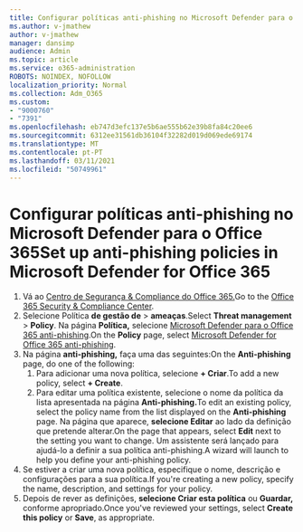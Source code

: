 ```yaml
---
title: Configurar políticas anti-phishing no Microsoft Defender para o Office 365
ms.author: v-jmathew
author: v-jmathew
manager: dansimp
audience: Admin
ms.topic: article
ms.service: o365-administration
ROBOTS: NOINDEX, NOFOLLOW
localization_priority: Normal
ms.collection: Adm_O365
ms.custom:
- "9000760"
- "7391"
ms.openlocfilehash: eb747d3efc137e5b6ae555b62e39b8fa84c20ee6
ms.sourcegitcommit: 6312ee31561db36104f32282d019d069ede69174
ms.translationtype: MT
ms.contentlocale: pt-PT
ms.lasthandoff: 03/11/2021
ms.locfileid: "50749961"
---
```

# <a name="set-up-anti-phishing-policies-in-microsoft-defender-for-office-365"></a><span data-ttu-id="7f691-102">Configurar políticas anti-phishing no Microsoft Defender para o Office 365</span><span class="sxs-lookup"><span data-stu-id="7f691-102">Set up anti-phishing policies in Microsoft Defender for Office 365</span></span>

1. <span data-ttu-id="7f691-103">Vá ao [Centro de Segurança & Compliance do Office 365.](https://go.microsoft.com/fwlink/p/?linkid=2077143)</span><span class="sxs-lookup"><span data-stu-id="7f691-103">Go to the [Office 365 Security & Compliance Center](https://go.microsoft.com/fwlink/p/?linkid=2077143).</span></span>
2. <span data-ttu-id="7f691-104">Selecione Política **de gestão de**  >  **ameaças**.</span><span class="sxs-lookup"><span data-stu-id="7f691-104">Select **Threat management** > **Policy**.</span></span> <span data-ttu-id="7f691-105">Na página **Política,** selecione [Microsoft Defender para o Office 365 anti-phishing](https://go.microsoft.com/fwlink/?linkid=2101369).</span><span class="sxs-lookup"><span data-stu-id="7f691-105">On the **Policy** page, select [Microsoft Defender for Office 365 anti-phishing](https://go.microsoft.com/fwlink/?linkid=2101369).</span></span>
3. <span data-ttu-id="7f691-106">Na página **anti-phishing,** faça uma das seguintes:</span><span class="sxs-lookup"><span data-stu-id="7f691-106">On the **Anti-phishing** page, do one of the following:</span></span>
    1. <span data-ttu-id="7f691-107">Para adicionar uma nova política, selecione **+ Criar**.</span><span class="sxs-lookup"><span data-stu-id="7f691-107">To add a new policy, select **+ Create**.</span></span>
    1. <span data-ttu-id="7f691-108">Para editar uma política existente, selecione o nome da política da lista apresentada na página **Anti-phishing.**</span><span class="sxs-lookup"><span data-stu-id="7f691-108">To edit an existing policy, select the policy name from the list displayed on the **Anti-phishing** page.</span></span> <span data-ttu-id="7f691-109">Na página que aparece, **selecione Editar** ao lado da definição que pretende alterar.</span><span class="sxs-lookup"><span data-stu-id="7f691-109">On the page that appears, select **Edit** next to the setting you want to change.</span></span> <span data-ttu-id="7f691-110">Um assistente será lançado para ajudá-lo a definir a sua política anti-phishing.</span><span class="sxs-lookup"><span data-stu-id="7f691-110">A wizard will launch to help you define your anti-phishing policy.</span></span>
4. <span data-ttu-id="7f691-111">Se estiver a criar uma nova política, especifique o nome, descrição e configurações para a sua política.</span><span class="sxs-lookup"><span data-stu-id="7f691-111">If you're creating a new policy, specify the name, description, and settings for your policy.</span></span>
5. <span data-ttu-id="7f691-112">Depois de rever as definições, **selecione Criar esta política** ou **Guardar,** conforme apropriado.</span><span class="sxs-lookup"><span data-stu-id="7f691-112">Once you've reviewed your settings, select **Create this policy** or **Save**, as appropriate.</span></span>
